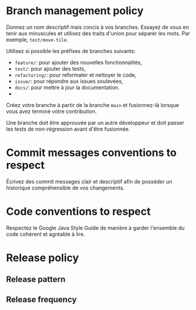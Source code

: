 # Branch management policy

Donnez un nom descriptif mais concis à vos branches. Essayez de vous en tenir aux minuscules et utilisez des traits d'union pour séparer les mots. Par exemple, ``` test/move-tile ```.

Utilisez si possible les préfixes de branches suivants:
- ```feature/```: pour ajouter des nouvelles fonctionnalités,
- ```test/```: pour ajouter des tests,
- ```refactoring/```: pour reformater et nettoyer le code,
- ```issue/```: pour répondre aux issues soulevées,
- ```docs/```: pour mettre à jour la documentation.
- 
Créez votre branche à partir de la branche ```main``` et fusionnez-là lorsque vous avez terminé votre contribution.

Une branche doit être approuvée par un autre développeur et doit passer les tests de non-régression avant d'être fusionnée.

# Commit messages conventions to respect

Écrivez des commit messages clair et descriptif afin de posséder un historique compréhensible de vos changements.

# Code conventions to respect

Respectez le Google Java Style Guide de manière à garder l'ensemble du code cohérent et agréable à lire.

# Release policy

## Release pattern

## Release frequency
